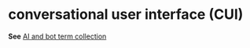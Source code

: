 # conversational user interface (CUI)

**See** [AI and bot term collection](~/a-z-word-list-term-collections/term-collections/ai-bot-terms.md)
